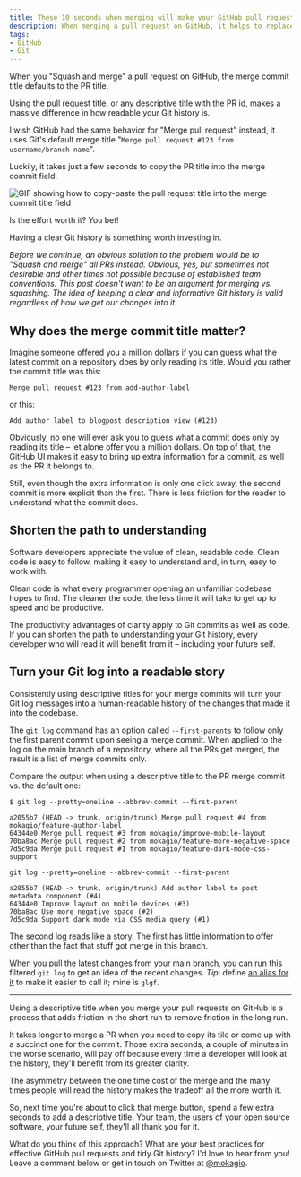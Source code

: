 ```yaml
---
title: These 10 seconds when merging will make your GitHub pull request better
description: When merging a pull request on GitHub, it helps to replace the default merge commit title with the PR title or an equally descriptive one. This will make your Git history more informative, and developers will understand the changes in the Git log faster.
tags:
- GitHub
- Git
---
```


When you "Squash and merge" a pull request on GitHub, the merge commit title defaults to the PR title.

Using the pull request title, or any descriptive title with the PR id, makes a massive difference in how readable your Git history is.

I wish GitHub had the same behavior for "Merge pull request" instead, it uses Git's default merge title "`Merge pull request #123 from username/branch-name`".

Luckily, it takes just a few seconds to copy the PR title into the merge commit field.

![GIF showing how to copy-paste the pull request title into the merge commit title field](https://s3.amazonaws.com/mokacoding/2020-11-19-github-merge-title.gif)

Is the effort worth it?
You bet!

Having a clear Git history is something worth investing in.

_Before we continue, an obvious solution to the problem would be to "Squash and merge" all PRs instead.
Obvious, yes, but sometimes not desirable and other times not possible because of established team conventions.
This post doesn't want to be an argument for merging vs. squashing.
The idea of keeping a clear and informative Git history is valid regardless of how we get our changes into it._

## Why does the merge commit title matter?

Imagine someone offered you a million dollars if you can guess what the latest commit on a repository does by only reading its title.
Would you rather the commit title was this:

```
Merge pull request #123 from add-author-label
```

or this:

```
Add author label to blogpost description view (#123)
```

Obviously, no one will ever ask you to guess what a commit does only by reading its title – let alone offer you a million dollars.
On top of that, the GitHub UI makes it easy to bring up extra information for a commit, as well as the PR it belongs to.

Still, even though the extra information is only one click away, the second commit is more explicit than the first.
There is less friction for the reader to understand what the commit does.

## Shorten the path to understanding

Software developers appreciate the value of clean, readable code.
Clean code is easy to follow, making it easy to understand and, in turn, easy to work with.

Clean code is what every programmer opening an unfamiliar codebase hopes to find.
The cleaner the code, the less time it will take to get up to speed and be productive.

The productivity advantages of clarity apply to Git commits as well as code.
If you can shorten the path to understanding your Git history, every developer who will read it will benefit from it – including your future self.

## Turn your Git log into a readable story

Consistently using descriptive titles for your merge commits will turn your Git log messages into a human-readable history of the changes that made it into the codebase.

The `git log` command has an option called `--first-parents` to follow only the first parent commit upon seeing a merge commit.
When applied to the log on the main branch of a repository, where all the PRs get merged, the result is a list of merge commits only.

Compare the output when using a descriptive title to the PR merge commit vs. the default one:

```
$ git log --pretty=oneline --abbrev-commit --first-parent

a2055b7 (HEAD -> trunk, origin/trunk) Merge pull request #4 from mokagio/feature-author-label
64344e0 Merge pull request #3 from mokagio/improve-mobile-layout
70ba8ac Merge pull request #2 from mokagio/feature-more-negative-space
7d5c9da Merge pull request #1 from mokagio/feature-dark-mode-css-support
```

```
git log --pretty=oneline --abbrev-commit --first-parent

a2055b7 (HEAD -> trunk, origin/trunk) Add author label to post metadata component (#4)
64344e0 Improve layout on mobile devices (#3)
70ba8ac Use more negative space (#2)
7d5c9da Support dark mode via CSS media query (#1)
```

The second log reads like a story.
The first has little information to offer other than the fact that stuff got merge in this branch.

When you pull the latest changes from your main branch, you can run this filtered `git log` to get an idea of the recent changes.
_Tip_: define [an alias for it](https://mokacoding.com/blog/terminal-aliases/) to make it easier to call it; mine is `glgf`.

---

Using a descriptive title when you merge your pull requests on GitHub is a process that adds friction in the short run to remove friction in the long run.

It takes longer to merge a PR when you need to copy its tile or come up with a succinct one for the commit.
Those extra seconds, a couple of minutes in the worse scenario, will pay off because every time a developer will look at the history, they'll benefit from its greater clarity.

The asymmetry between the one time cost of the merge and the many times people will read the history makes the tradeoff all the more worth it.

So, next time you're about to click that merge button, spend a few extra seconds to add a descriptive title.
Your team, the users of your open source software, your future self, they'll all thank you for it.

What do you think of this approach?
What are your best practices for effective GitHub pull requests and tidy Git history?
I'd love to hear from you!
Leave a comment below or get in touch on Twitter at [@mokagio](https://twitter.com/mokagio).
